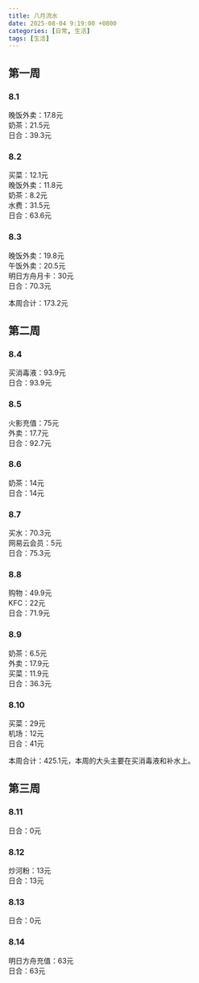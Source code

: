 ```yaml
---
title: 八月流水
date: 2025-08-04 9:19:00 +0800
categories: [日常, 生活]
tags: [生活]
---
```


## 第一周
### 8.1
晚饭外卖：17.8元  
奶茶：21.5元  
日合：39.3元
### 8.2
买菜：12.1元  
晚饭外卖：11.8元  
奶茶：8.2元  
水费：31.5元  
日合：63.6元
### 8.3
晚饭外卖：19.8元  
午饭外卖：20.5元  
明日方舟月卡：30元  
日合：70.3元

本周合计：173.2元

## 第二周
### 8.4
买消毒液：93.9元  
日合：93.9元

### 8.5
火影充值：75元   
外卖：17.7元   
日合：92.7元  

### 8.6
奶茶：14元  
日合：14元

### 8.7
买水：70.3元  
网易云会员：5元  
日合：75.3元

### 8.8
购物：49.9元  
KFC：22元  
日合：71.9元

### 8.9
奶茶：6.5元  
外卖：17.9元  
买菜：11.9元  
日合：36.3元

### 8.10
买菜：29元  
机场：12元  
日合：41元

本周合计：425.1元，本周的大头主要在买消毒液和补水上。

## 第三周
### 8.11
日合：0元

### 8.12
炒河粉：13元  
日合：13元

### 8.13
日合：0元  

### 8.14
明日方舟充值：63元  
日合：63元